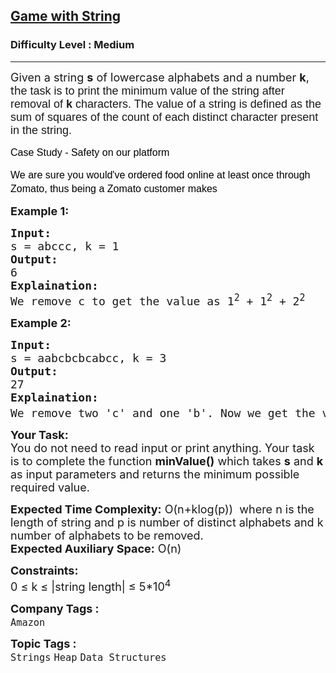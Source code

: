 <h2><a href="https://www.geeksforgeeks.org/problems/game-with-string4100/0">Game with String</a></h2><h3>Difficulty Level : Medium</h3><hr><div class="problems_problem_content__Xm_eO"><p><span style="font-size: 18px;">Given a string <strong>s</strong> of lowercase alphabets and a number <strong>k</strong>, th<span style="font-family: arial, helvetica, sans-serif;">e task is to print the minimum value of the string after removal of <strong>k</strong> characters. The value of a string is defined as the sum of squares of the count of each distinct character present in the string.</span></span>&nbsp;</p>
<p dir="ltr" style="line-height: 1.38; margin-top: 0pt; margin-bottom: 0pt;"><span style="font-size: 12pt; font-family: verdana, geneva, sans-serif; color: #000000; background-color: transparent; font-weight: 400; font-style: normal; font-variant: normal; text-decoration: none; vertical-align: baseline; white-space: pre-wrap;">Case Study - Safety on our platform</span></p>
<p><span id="docs-internal-guid-4a6f689f-7fff-1099-e998-fbbef9e27196" style="font-family: verdana, geneva, sans-serif;"></span></p>
<p dir="ltr" style="line-height: 1.38; margin-top: 0pt; margin-bottom: 0pt;"><span style="font-size: 12pt; font-family: verdana, geneva, sans-serif; color: #000000; background-color: transparent; font-weight: 400; font-style: normal; font-variant: normal; text-decoration: none; vertical-align: baseline; white-space: pre-wrap;">We are sure you would've ordered food online at least once through Zomato, thus being a Zomato customer makes</span></p>
<p><strong><span style="font-size: 18px;">Example 1:</span></strong></p>
<pre><span style="font-size: 18px;"><strong>Input:</strong> <br>s = abccc, k = 1
<strong>Output:</strong> <br>6
<strong>Explaination:
</strong>We remove c to get the value as 1<sup>2</sup></span><span style="font-size: 18px;"> + 1<sup>2</sup></span><span style="font-size: 18px;"> + 2<sup>2</sup></span>
</pre>
<p><strong><span style="font-size: 18px;">Example 2:</span></strong></p>
<pre><span style="font-size: 18px;"><strong>Input: <br></strong>s = aabcbcbcabcc, k = 3
<strong>Output:</strong> <br>27
<strong>Explaination:</strong> <br>We remove two 'c' and one 'b'. Now we get the value as 3<sup>2 </sup>+ 3<sup>2</sup> + 3<sup>2</sup>.</span></pre>
<p><span style="font-size: 18px;"><strong>Your Task:</strong><br>You do not need to read input or print anything. Your task is to complete the function <strong>minValue()</strong> which takes <strong>s</strong> and <strong>k</strong> as input parameters and returns the minimum possible required value.</span></p>
<p><span style="font-size: 18px;"><strong>Expected Time Complexity:</strong> O(n+klog(p))&nbsp; where n is the length of string and p is number of distinct alphabets and k number of alphabets to be removed.&nbsp;<br><strong>Expected Auxiliary Space:</strong> O(n)</span></p>
<p><span style="font-size: 18px;"><strong>Constraints:</strong><br>0 ≤ k ≤ |string length| ≤ 5*10<sup>4</sup></span></p></div><p><span style=font-size:18px><strong>Company Tags : </strong><br><code>Amazon</code>&nbsp;<br><p><span style=font-size:18px><strong>Topic Tags : </strong><br><code>Strings</code>&nbsp;<code>Heap</code>&nbsp;<code>Data Structures</code>&nbsp;